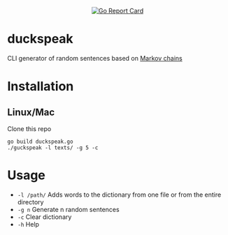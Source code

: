 <p align="center">
  <a href="https://github.com/sokolovskiyma/duckspeak"><img src="https://goreportcard.com/badge/github.com/sokolovskiyma/duckspeak" alt="Go Report Card"></a>
</p>

# duckspeak
CLI generator of random sentences based on [Markov chains](https://en.wikipedia.org/wiki/Markov_chain)

# Installation
## Linux/Mac
Clone this repo
```
go build duckspeak.go
./guckspeak -l texts/ -g 5 -c
```

# Usage
- `-l /path/` Adds words to the dictionary from one file or from the entire directory
- `-g n`      Generate n random sentences
- `-c`        Clear dictionary
- `-h`        Help
